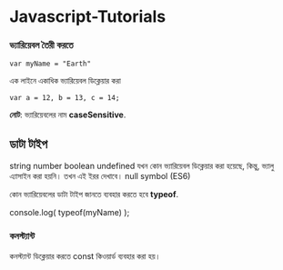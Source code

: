 # Javascript-Tutorials

### ভ্যারিয়েবল তৈরী করতে

```
var myName = "Earth"
```

এক লাইনে একাধিক ভ্যারিয়েবল ডিক্লেয়ার করা

```
var a = 12, b = 13, c = 14;
```

**নোট**: ভ্যারিয়েবলের নাম **caseSensitive**.

## ডাটা টাইপ

string
number
boolean
undefined যখন কোন ভ্যারিয়েবল ডিক্লেয়ার করা হয়েছে, কিন্তু, ভ্যালু এ্যাসাইন করা হয়নি। তখন এই ইরর দেখাবে।
null
symbol (ES6)

কোন ভ্যারিয়েবলের ডাটা টাইপ জানতে ব্যবহার করতে হবে **typeof**.

console.log( typeof(myName) );

### কনস্ট্যান্ট

কনস্ট্যান্ট ডিক্লেয়ার করতে const কিওয়ার্ড ব্যবহার করা হয়।

